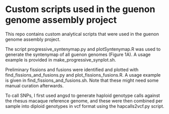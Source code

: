# Custom scripts used in the guenon genome assembly project

This repo contains custom analytical scripts that were used in the guenon genome assembly project.

The script progressive_syntenymap.py and plotSyntenymap.R was used to generate the syntenymap of all guenon genomes (Figure 1A). A usage example is provided in make_progressive_synplot.sh.

Preliminary fissions and fusions were identified and plotted with find_fissions_and_fusions.py and plot_fissions_fusions.R. A usage example is given in find_fissions_and_fusions.sh. Note that these might need some manual curation afterwards.

To call SNPs, I first used angsd to generate haploid genotype calls against the rhesus macaque reference genome, and these were then combined per sample into diploid genotypes in vcf format using the hapcalls2vcf.py script.